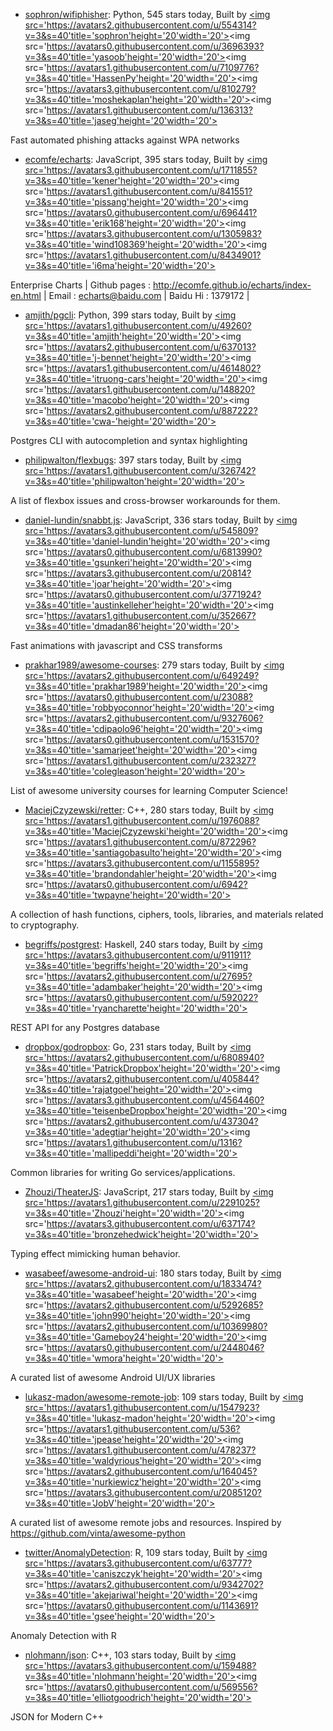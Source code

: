 * [sophron/wifiphisher](https://github.com/sophron/wifiphisher): Python, 545 stars today, Built by <a href='https://github.com/sophron/wifiphisher/graphs/contributors'><img src='https://avatars2.githubusercontent.com/u/554314?v=3&s=40'title='sophron'height='20'width='20'><img src='https://avatars0.githubusercontent.com/u/3696393?v=3&s=40'title='yasoob'height='20'width='20'><img src='https://avatars1.githubusercontent.com/u/7109776?v=3&s=40'title='HassenPy'height='20'width='20'><img src='https://avatars3.githubusercontent.com/u/810279?v=3&s=40'title='moshekaplan'height='20'width='20'><img src='https://avatars1.githubusercontent.com/u/136313?v=3&s=40'title='jaseg'height='20'width='20'>
</a>Fast automated phishing attacks against WPA networks
* [ecomfe/echarts](https://github.com/ecomfe/echarts): JavaScript, 395 stars today, Built by <a href='https://github.com/ecomfe/echarts/graphs/contributors'><img src='https://avatars3.githubusercontent.com/u/1711855?v=3&s=40'title='kener'height='20'width='20'><img src='https://avatars1.githubusercontent.com/u/841551?v=3&s=40'title='pissang'height='20'width='20'><img src='https://avatars0.githubusercontent.com/u/696441?v=3&s=40'title='erik168'height='20'width='20'><img src='https://avatars3.githubusercontent.com/u/1305983?v=3&s=40'title='wind108369'height='20'width='20'><img src='https://avatars1.githubusercontent.com/u/8434901?v=3&s=40'title='i6ma'height='20'width='20'>
</a>Enterprise Charts | Github pages : http://ecomfe.github.io/echarts/index-en.html | Email : echarts@baidu.com | Baidu Hi : 1379172 |
* [amjith/pgcli](https://github.com/amjith/pgcli): Python, 399 stars today, Built by <a href='https://github.com/amjith/pgcli/graphs/contributors'><img src='https://avatars1.githubusercontent.com/u/49260?v=3&s=40'title='amjith'height='20'width='20'><img src='https://avatars2.githubusercontent.com/u/637013?v=3&s=40'title='j-bennet'height='20'width='20'><img src='https://avatars1.githubusercontent.com/u/4614802?v=3&s=40'title='itruong-cars'height='20'width='20'><img src='https://avatars1.githubusercontent.com/u/148820?v=3&s=40'title='macobo'height='20'width='20'><img src='https://avatars2.githubusercontent.com/u/887222?v=3&s=40'title='cwa-'height='20'width='20'>
</a>Postgres CLI with autocompletion and syntax highlighting
* [philipwalton/flexbugs](https://github.com/philipwalton/flexbugs): 397 stars today, Built by <a href='https://github.com/philipwalton/flexbugs/graphs/contributors'><img src='https://avatars1.githubusercontent.com/u/326742?v=3&s=40'title='philipwalton'height='20'width='20'>
</a>A list of flexbox issues and cross-browser workarounds for them.
* [daniel-lundin/snabbt.js](https://github.com/daniel-lundin/snabbt.js): JavaScript, 336 stars today, Built by <a href='https://github.com/daniel-lundin/snabbt.js/graphs/contributors'><img src='https://avatars3.githubusercontent.com/u/545809?v=3&s=40'title='daniel-lundin'height='20'width='20'><img src='https://avatars0.githubusercontent.com/u/6813990?v=3&s=40'title='gsunkeri'height='20'width='20'><img src='https://avatars3.githubusercontent.com/u/20814?v=3&s=40'title='joar'height='20'width='20'><img src='https://avatars0.githubusercontent.com/u/3771924?v=3&s=40'title='austinkelleher'height='20'width='20'><img src='https://avatars1.githubusercontent.com/u/352667?v=3&s=40'title='dmadan86'height='20'width='20'>
</a>Fast animations with javascript and CSS transforms
* [prakhar1989/awesome-courses](https://github.com/prakhar1989/awesome-courses): 279 stars today, Built by <a href='https://github.com/prakhar1989/awesome-courses/graphs/contributors'><img src='https://avatars2.githubusercontent.com/u/649249?v=3&s=40'title='prakhar1989'height='20'width='20'><img src='https://avatars0.githubusercontent.com/u/23088?v=3&s=40'title='robbyoconnor'height='20'width='20'><img src='https://avatars2.githubusercontent.com/u/9327606?v=3&s=40'title='cdipaolo96'height='20'width='20'><img src='https://avatars0.githubusercontent.com/u/1531570?v=3&s=40'title='samarjeet'height='20'width='20'><img src='https://avatars1.githubusercontent.com/u/232327?v=3&s=40'title='colegleason'height='20'width='20'>
</a>List of awesome university courses for learning Computer Science!
* [MaciejCzyzewski/retter](https://github.com/MaciejCzyzewski/retter): C++, 280 stars today, Built by <a href='https://github.com/MaciejCzyzewski/retter/graphs/contributors'><img src='https://avatars1.githubusercontent.com/u/1976088?v=3&s=40'title='MaciejCzyzewski'height='20'width='20'><img src='https://avatars1.githubusercontent.com/u/872296?v=3&s=40'title='santiagobasulto'height='20'width='20'><img src='https://avatars3.githubusercontent.com/u/1155895?v=3&s=40'title='brandondahler'height='20'width='20'><img src='https://avatars0.githubusercontent.com/u/6942?v=3&s=40'title='twpayne'height='20'width='20'>
</a>A collection of hash functions, ciphers, tools, libraries, and materials related to cryptography.
* [begriffs/postgrest](https://github.com/begriffs/postgrest): Haskell, 240 stars today, Built by <a href='https://github.com/begriffs/postgrest/graphs/contributors'><img src='https://avatars3.githubusercontent.com/u/911911?v=3&s=40'title='begriffs'height='20'width='20'><img src='https://avatars2.githubusercontent.com/u/27695?v=3&s=40'title='adambaker'height='20'width='20'><img src='https://avatars0.githubusercontent.com/u/592022?v=3&s=40'title='ryancharette'height='20'width='20'>
</a>REST API for any Postgres database
* [dropbox/godropbox](https://github.com/dropbox/godropbox): Go, 231 stars today, Built by <a href='https://github.com/dropbox/godropbox/graphs/contributors'><img src='https://avatars2.githubusercontent.com/u/6808940?v=3&s=40'title='PatrickDropbox'height='20'width='20'><img src='https://avatars2.githubusercontent.com/u/405844?v=3&s=40'title='rajatgoel'height='20'width='20'><img src='https://avatars3.githubusercontent.com/u/4564460?v=3&s=40'title='teisenbeDropbox'height='20'width='20'><img src='https://avatars2.githubusercontent.com/u/437304?v=3&s=40'title='adegtiar'height='20'width='20'><img src='https://avatars1.githubusercontent.com/u/1316?v=3&s=40'title='mallipeddi'height='20'width='20'>
</a>Common libraries for writing Go services/applications.
* [Zhouzi/TheaterJS](https://github.com/Zhouzi/TheaterJS): JavaScript, 217 stars today, Built by <a href='https://github.com/Zhouzi/TheaterJS/graphs/contributors'><img src='https://avatars1.githubusercontent.com/u/2291025?v=3&s=40'title='Zhouzi'height='20'width='20'><img src='https://avatars3.githubusercontent.com/u/637174?v=3&s=40'title='bronzehedwick'height='20'width='20'>
</a>Typing effect mimicking human behavior.
* [wasabeef/awesome-android-ui](https://github.com/wasabeef/awesome-android-ui): 180 stars today, Built by <a href='https://github.com/wasabeef/awesome-android-ui/graphs/contributors'><img src='https://avatars2.githubusercontent.com/u/1833474?v=3&s=40'title='wasabeef'height='20'width='20'><img src='https://avatars2.githubusercontent.com/u/5292685?v=3&s=40'title='john990'height='20'width='20'><img src='https://avatars2.githubusercontent.com/u/10369980?v=3&s=40'title='Gameboy24'height='20'width='20'><img src='https://avatars0.githubusercontent.com/u/2448046?v=3&s=40'title='wmora'height='20'width='20'>
</a>A curated list of awesome Android UI/UX libraries
* [lukasz-madon/awesome-remote-job](https://github.com/lukasz-madon/awesome-remote-job): 109 stars today, Built by <a href='https://github.com/lukasz-madon/awesome-remote-job/graphs/contributors'><img src='https://avatars1.githubusercontent.com/u/1547923?v=3&s=40'title='lukasz-madon'height='20'width='20'><img src='https://avatars1.githubusercontent.com/u/536?v=3&s=40'title='jpease'height='20'width='20'><img src='https://avatars1.githubusercontent.com/u/478237?v=3&s=40'title='waldyrious'height='20'width='20'><img src='https://avatars2.githubusercontent.com/u/164045?v=3&s=40'title='nurkiewicz'height='20'width='20'><img src='https://avatars3.githubusercontent.com/u/2085120?v=3&s=40'title='JobV'height='20'width='20'>
</a>A curated list of awesome remote jobs and resources. Inspired by https://github.com/vinta/awesome-python
* [twitter/AnomalyDetection](https://github.com/twitter/AnomalyDetection): R, 109 stars today, Built by <a href='https://github.com/twitter/AnomalyDetection/graphs/contributors'><img src='https://avatars3.githubusercontent.com/u/63777?v=3&s=40'title='caniszczyk'height='20'width='20'><img src='https://avatars2.githubusercontent.com/u/9342702?v=3&s=40'title='akejariwal'height='20'width='20'><img src='https://avatars0.githubusercontent.com/u/1143691?v=3&s=40'title='gsee'height='20'width='20'>
</a>Anomaly Detection with R
* [nlohmann/json](https://github.com/nlohmann/json): C++, 103 stars today, Built by <a href='https://github.com/nlohmann/json/graphs/contributors'><img src='https://avatars3.githubusercontent.com/u/159488?v=3&s=40'title='nlohmann'height='20'width='20'><img src='https://avatars0.githubusercontent.com/u/569556?v=3&s=40'title='elliotgoodrich'height='20'width='20'>
</a>JSON for Modern C++
